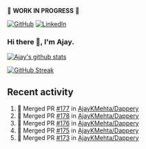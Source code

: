 :construction: **WORK IN PROGRESS** :construction:

<p align="left">
<a href="https://github.com/ajaykmehta"><img src="https://img.shields.io/github/followers/ajaykmehta.svg?label=GitHub&style=social" alt="GitHub"></a>
<a href="https://www.linkedin.com/in/ajay-mehta-b781ba1/"><img src="https://img.shields.io/badge/LinkedIn--_.svg?style=social&logo=linkedin" alt="LinkedIn"></a>
</p>

### Hi there 👋, I'm Ajay.

[![Ajay's github stats](https://github-readme-stats.vercel.app/api?username=AjayKMehta&count_private=true&show_icons=true&theme=synthwave)](https://github.com/anuraghazra/github-readme-stats)
<!--![Top Langs](https://github-readme-stats.vercel.app/api/top-langs/?username=AjayKMehta&count_private=true&show_icons=true&theme=synthwave&hide=TeX&layout=compact)-->

<!--
**AjayKMehta/AjayKMehta** is a ✨ _special_ ✨ repository because its `README.md` (this file) appears on your GitHub profile.

Here are some ideas to get you started:

- 🔭 I'm currently working on ...
- 🌱 I'm currently learning ...
- 👯 I'm looking to collaborate on ...
- 🤔 I'm looking for help with ...
- 💬 Ask me about ...
- 📫 How to reach me: ...
- 😄 Pronouns: ...
- ⚡ Fun fact: ...
-->

[![GitHub Streak](https://github-readme-streak-stats.herokuapp.com/?user=AjayKMehta&theme=dark)](https://git.io/streak-stats)

## Recent activity

<!--START_SECTION:activity-->
1. 🎉 Merged PR [#177](https://github.com/AjayKMehta/Dappery/pull/177) in [AjayKMehta/Dappery](https://github.com/AjayKMehta/Dappery)
2. 🎉 Merged PR [#178](https://github.com/AjayKMehta/Dappery/pull/178) in [AjayKMehta/Dappery](https://github.com/AjayKMehta/Dappery)
3. 🎉 Merged PR [#176](https://github.com/AjayKMehta/Dappery/pull/176) in [AjayKMehta/Dappery](https://github.com/AjayKMehta/Dappery)
4. 🎉 Merged PR [#175](https://github.com/AjayKMehta/Dappery/pull/175) in [AjayKMehta/Dappery](https://github.com/AjayKMehta/Dappery)
5. 🎉 Merged PR [#173](https://github.com/AjayKMehta/Dappery/pull/173) in [AjayKMehta/Dappery](https://github.com/AjayKMehta/Dappery)
<!--END_SECTION:activity-->
